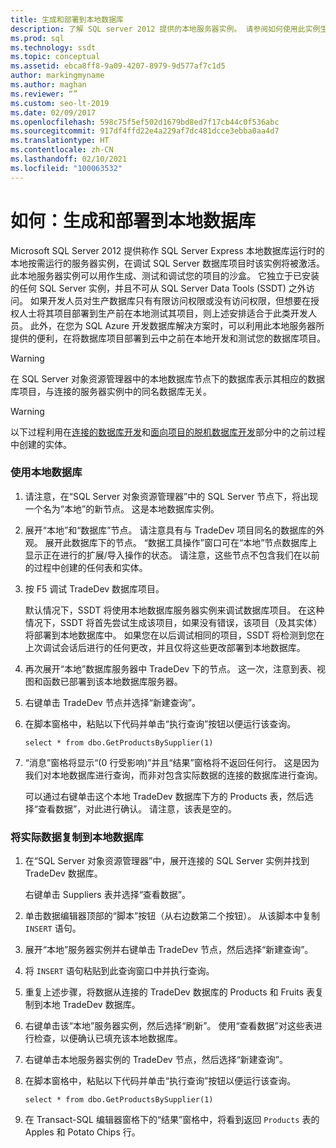 ```yaml
---
title: 生成和部署到本地数据库
description: 了解 SQL server 2012 提供的本地服务器实例。 请参阅如何使用此实例生成、测试和调试开发项目。
ms.prod: sql
ms.technology: ssdt
ms.topic: conceptual
ms.assetid: ebca8ff8-9a09-4207-8979-9d577af7c1d5
author: markingmyname
ms.author: maghan
ms.reviewer: “”
ms.custom: seo-lt-2019
ms.date: 02/09/2017
ms.openlocfilehash: 598c75f5ef502d1679bd8ed7f17cb44c0f536abc
ms.sourcegitcommit: 917df4ffd22e4a229af7dc481dcce3ebba0aa4d7
ms.translationtype: HT
ms.contentlocale: zh-CN
ms.lasthandoff: 02/10/2021
ms.locfileid: "100063532"
---
```

# <a name="how-to-build-and-deploy-to-a-local-database"></a>如何：生成和部署到本地数据库

Microsoft SQL Server 2012 提供称作 SQL Server Express 本地数据库运行时的本地按需运行的服务器实例，在调试 SQL Server 数据库项目时该实例将被激活。 此本地服务器实例可以用作生成、测试和调试您的项目的沙盒。 它独立于已安装的任何 SQL Server 实例，并且不可从 SQL Server Data Tools (SSDT) 之外访问。 如果开发人员对生产数据库只有有限访问权限或没有访问权限，但想要在授权人士将其项目部署到生产前在本地测试其项目，则上述安排适合于此类开发人员。 此外，在您为 SQL Azure 开发数据库解决方案时，可以利用此本地服务器所提供的便利，在将数据库项目部署到云中之前在本地开发和测试您的数据库项目。  
  
> [!WARNING]  
> 在 SQL Server 对象资源管理器中的本地数据库节点下的数据库表示其相应的数据库项目，与连接的服务器实例中的同名数据库无关。  
  
> [!WARNING]  
> 以下过程利用在[连接的数据库开发](../ssdt/connected-database-development.md)和[面向项目的脱机数据库开发](../ssdt/project-oriented-offline-database-development.md)部分中的之前过程中创建的实体。  
  
### <a name="to-use-the-local-database"></a>使用本地数据库  
  
1.  请注意，在“SQL Server 对象资源管理器”中的 SQL Server 节点下，将出现一个名为“本地”的新节点。 这是本地数据库实例。  
  
2.  展开“本地”和“数据库”节点。 请注意具有与 TradeDev 项目同名的数据库的外观。 展开此数据库下的节点。 “数据工具操作”窗口可在“本地”节点数据库上显示正在进行的扩展/导入操作的状态。 请注意，这些节点不包含我们在以前的过程中创建的任何表和实体。  
  
3.  按 F5 调试 TradeDev 数据库项目。  
  
    默认情况下，SSDT 将使用本地数据库服务器实例来调试数据库项目。 在这种情况下，SSDT 将首先尝试生成该项目，如果没有错误，该项目（及其实体）将部署到本地数据库中。 如果您在以后调试相同的项目，SSDT 将检测到您在上次调试会话后进行的任何更改，并且仅将这些更改部署到本地数据库。  
  
4.  再次展开“本地”数据库服务器中 TradeDev 下的节点。 这一次，注意到表、视图和函数已部署到该本地数据库服务器。  
  
5.  右键单击 TradeDev 节点并选择“新建查询”。  
  
6.  在脚本窗格中，粘贴以下代码并单击“执行查询”按钮以便运行该查询。  
  
    ```  
    select * from dbo.GetProductsBySupplier(1)  
    ```  
  
7.  “消息”窗格将显示“(0 行受影响)”并且“结果”窗格将不返回任何行。 这是因为我们对本地数据库进行查询，而非对包含实际数据的连接的数据库进行查询。  
  
    可以通过右键单击这个本地 TradeDev 数据库下方的 Products 表，然后选择“查看数据”，对此进行确认。 请注意，该表是空的。  
  
### <a name="to-replicate-real-data-to-the-local-database"></a>将实际数据复制到本地数据库  
  
1.  在“SQL Server 对象资源管理器”中，展开连接的 SQL Server 实例并找到 TradeDev 数据库。  
  
    右键单击 Suppliers 表并选择“查看数据”。  
  
2.  单击数据编辑器顶部的“脚本”按钮（从右边数第二个按钮）。 从该脚本中复制 `INSERT` 语句。  
  
3.  展开“本地”服务器实例并右键单击 TradeDev 节点，然后选择“新建查询”。  
  
4.  将 `INSERT` 语句粘贴到此查询窗口中并执行查询。  
  
5.  重复上述步骤，将数据从连接的 TradeDev 数据库的 Products 和 Fruits 表复制到本地 TradeDev 数据库。  
  
6.  右键单击该“本地”服务器实例，然后选择“刷新”。 使用“查看数据”对这些表进行检查，以便确认已填充该本地数据库。  
  
7.  右键单击本地服务器实例的 TradeDev 节点，然后选择“新建查询”。  
  
8.  在脚本窗格中，粘贴以下代码并单击“执行查询”按钮以便运行该查询。  
  
    ```  
    select * from dbo.GetProductsBySupplier(1)  
    ```  
  
9. 在 Transact\-SQL 编辑器窗格下的“结果”窗格中，将看到返回 `Products` 表的 Apples 和 Potato Chips 行。  
  
